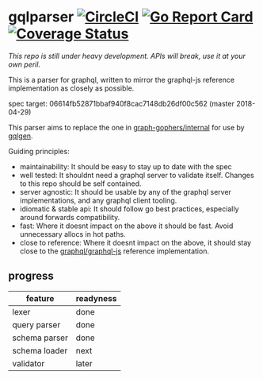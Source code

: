 gqlparser [![CircleCI](https://circleci.com/gh/vektah/gqlparser.svg?style=shield)](https://circleci.com/gh/vektah/gqlparser) [![Go Report Card](https://goreportcard.com/badge/github.com/vektah/gqlparser)](https://goreportcard.com/report/github.com/vektah/gqlparser) [![Coverage Status](https://coveralls.io/repos/github/vektah/gqlparser/badge.svg?branch=master)](https://coveralls.io/github/vektah/gqlparser?branch=master)
===

*This repo is still under heavy development. APIs will break, use it at your own peril.*


This is a parser for graphql, written to mirror the graphql-js reference implementation as closely as possible.

spec target: 06614fb52871bbaf940f8cac7148db26df00c562 (master 2018-04-29)


This parser aims to replace the one in [graph-gophers/internal](https://github.com/graph-gophers/graphql-go/tree/master/internal) for use by [gqlgen](https://github.com/vektah/gqlgen).


Guiding principles:

 - maintainability: It should be easy to stay up to date with the spec
 - well tested: It shouldnt need a graphql server to validate itself. Changes to this repo should be self contained.
 - server agnostic: It should be usable by any of the graphql server implementations, and any graphql client tooling.
 - idiomatic & stable api: It should follow go best practices, especially around forwards compatibility.
 - fast: Where it doesnt impact on the above it should be fast. Avoid unnecessary allocs in hot paths.
 - close to reference: Where it doesnt impact on the above, it should stay close to the [graphql/graphql-js](github.com/graphql/graphql-js) reference implementation.

## progress

| feature | readyness |
| ------| ------------|
| lexer | done |
| query parser | done |
| schema parser | done |
| schema loader | next |
| validator | later |